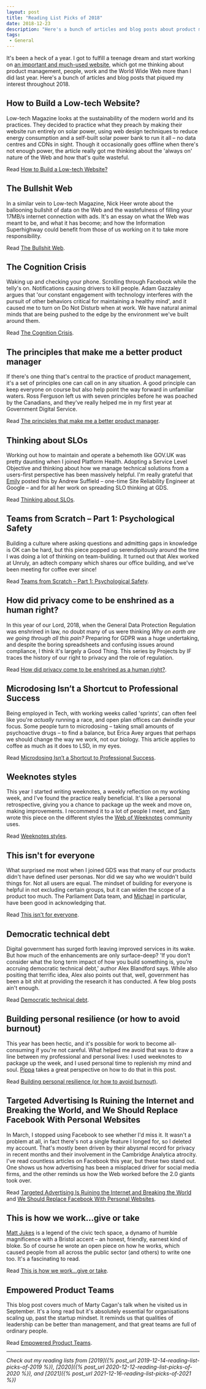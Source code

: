```yaml
---
layout: post
title: "Reading List Picks of 2018"
date: 2018-12-23
description: "Here's a bunch of articles and blog posts about product management, people, work and the World Wide Web that piqued my interest throughout 2018."
tags:
 - General
---
```


It's been a heck of a year. I got to fulfill a teenage dream and start working on [an important and much-used website](https://www.gov.uk), which got me thinking about product management, people, work and the World Wide Web more than  I did last year. Here's a bunch of articles and blog posts that piqued my interest throughout 2018.

## How to Build a Low-tech Website?

Low-tech Magazine looks at the sustainability of the modern world and its practices. They decided to practice what they preach by making their website run entirely on solar power, using web design techniques to reduce energy consumption and a self-built solar power bank to run it all – no data centres and CDNs in sight. Though it occasionally goes offline when there's not enough power, the article really got me thinking about the 'always on' nature of the Web and how that's quite wasteful.

Read [How to Build a Low-tech Website?](https://solar.lowtechmagazine.com/2018/09/how-to-build-a-lowtech-website.html)

## The Bullshit Web

In a similar vein to Low-tech Magazine, Nick Heer wrote about the ballooning bullshit of data on the Web and the wastefulness of filling your 17MB/s internet connection with ads. It's an essay on what the Web was meant to be, and what it has become; and how the Information Superhighway could benefit from those of us working on it to take more responsibility.

Read [The Bullshit Web](https://pxlnv.com/blog/bullshit-web/).

## The Cognition Crisis

Waking up and checking your phone. Scrolling through Facebook while the telly's on. Notifications causing drivers to kill people. Adam Gazzaley argues that 'our constant engagement with technology interferes with the pursuit of other behaviors critical for maintaining a healthy mind', and it caused me to turn on Do Not Disturb when at work. We have natural animal minds that are being pushed to the edge by the environment we've built around them.

Read [The Cognition Crisis](https://medium.com/s/futurehuman/the-cognition-crisis-a1482e889fcb).

## The principles that make me a better product manager

If there's one thing that's central to the practice of product management, it's a set of principles one can call on in any situation. A good principle can keep everyone on course but also help point the way forward in unfamiliar waters. Ross Ferguson left us with seven principles before he was poached by the Canadians, and they've really helped me in my first year at Government Digital Service.

Read [The principles that make me a better product manager](https://medium.com/@rossferg/the-principles-that-make-me-a-better-product-manager-9e50814d184f).

## Thinking about SLOs

Working out how to maintain and operate a behemoth like GOV.UK was pretty daunting when I joined Platform Health. Adopting a Service Level Objective and thinking about how we manage technical solutions from a users-first perspective has been massively helpful. I'm really grateful that [Emily](https://twitter.com/emilylabram) posted this by Andrew Suffield – one-time Site Reliability Engineer at Google – and for all her work on spreading SLO thinking at GDS.

Read [Thinking about SLOs](https://medium.com/@asuffield/thinking-about-slos-64841737d1ed).

## Teams from Scratch – Part 1: Psychological Safety

Building a culture where asking questions and admitting gaps in knowledge is OK can be hard, but this piece popped up serendipitously around the time I was doing a lot of thinking on team-building. It turned out that Alex worked at Unruly, an adtech company which shares our office building, and we've been meeting for coffee ever since!

Read [Teams from Scratch – Part 1: Psychological Safety](https://medium.com/@probablyfine/teams-from-scratch-part-1-psychological-safety-ea43d46cdbc6).

## How did privacy come to be enshrined as a human right?

In this year of our Lord, 2018, when the General Data Protection Regulation was enshrined in law, no doubt many of us were thinking _Why on earth are we going through all this pain?_ Preparing for GDPR was a huge undertaking, and despite the boring spreadsheets and confusing issues around compliance, I think it's largely a Good Thing. This series by Projects by IF traces the history of our right to privacy and the role of regulation.

Read [How did privacy come to be enshrined as a human right?](https://medium.com/if-policy-research/how-did-privacy-come-to-be-enshrined-as-a-human-right-286d97344008).

## Microdosing Isn’t a Shortcut to Professional Success

Being employed in Tech, with working weeks called 'sprints', can often feel like you're _actually_ running a race, and open plan offices can dwindle your focus. Some people turn to microdosing – taking small amounts of psychoactive drugs – to find a balance, but Erica Avey argues that perhaps we should change the way we work, not our biology. This article applies to coffee as much as it does to LSD, in my eyes.

Read [Microdosing Isn’t a Shortcut to Professional Success](https://medium.com/s/story/microdosing-lsd-made-me-quit-my-job-ba425aa86fcb).

## Weeknotes styles

This year I started writing weeknotes, a weekly reflection on my working week, and I've found the practice really beneficial. It's like a personal retrospective, giving you a chance to package up the week and move on, making improvements. I recommend it to a lot of people I meet, and [Sam](https://twitter.com/stamanfar) wrote this piece on the different styles the [Web of Weeknotes](https://weeknot.es) community uses.

Read [Weeknotes styles](https://weeknot.es/weeknote-styles-61d957e58a4a).

## This isn't for everyone

What surprised me most when I joined GDS was that many of our products didn't have defined user personas. Nor did we say who we wouldn't build things for. Not all users are equal. The mindset of building for everyone is helpful in not excluding certain groups, but it can widen the scope of a product too much. The Parliament Data team, and [Michael](https://twitter.com/fantasticlife) in particular, have been good in acknowledging that.

Read [This isn't for everyone](http://smethur.st/posts/176135868).

## Democratic technical debt

Digital government has surged forth leaving improved services in its wake. But how much of the enhancements are only surface-deep? 'If you don’t consider what the long term impact of how you build something is, you’re accruing democratic technical debt,' author Alex Blandford says. While also positing that terrific idea, Alex also points out that, well, government has been a bit shit at providing the research it has conducted. A few blog posts ain't enough.

Read [Democratic technical debt](https://medium.com/@blangry/democratic-technical-debt-ff2f119cbeed).

## Building personal resilience (or how to avoid burnout)

This year has been hectic, and it's possible for work to become all-consuming if you're not careful. What helped me avoid that was to draw a line between my professional and personal lives: I used weeknotes to package up the week, and I used personal time to replenish my mind and soul. [Pippa](https://twitter.com/pippapeasland) takes a great perspective on how to do that in this post.

Read [Building personal resilience (or how to avoid burnout)](https://medium.com/@philippa.peasland_69295/building-personal-resilience-or-how-to-avoid-burnout-d6d71ee7be75).

## Targeted Advertising Is Ruining the Internet and Breaking the World, and We Should Replace Facebook With Personal Websites

In March, I stopped using Facebook to see whether I'd miss it. It wasn't a problem at all, in fact there's not a single feature I longed for, so I deleted my account. That's mostly been driven by their abysmal record for privacy in recent months and their involvement in the Cambridge Analytica atrocity. I've read countless articles on Facebook this year, but these two stand out. One shows us how advertising has been a misplaced driver for social media firms, and the other reminds us how the Web worked before the 2.0 giants took over.

Read [Targeted Advertising Is Ruining the Internet and Breaking the World](https://motherboard.vice.com/en_us/article/xwjden/targeted-advertising-is-ruining-the-internet-and-breaking-the-world) and [We Should Replace Facebook With Personal Websites](https://motherboard.vice.com/en_us/article/vbanny/we-should-replace-facebook-with-personal-websites).

## This is how we work...give or take

[Matt Jukes](https://twitter.com/jukesie) is a legend of the civic tech space, a dynamo of humble magnificence with a Bristol accent – an honest, friendly, earnest kind of bloke. So of course he wrote an open piece on how he works, which caused people from all across the public sector (and others) to write one too. It's a fascinating to read.

Read [This is how we work...give or take](https://medium.com/@jukesie/this-is-how-we-work-give-or-take-6c8964cac85f).

## Empowered Product Teams

This blog post covers much of Marty Cagan's talk when he visited us in September. It's a long read but it's absolutely essential for organisations scaling up, past the startup mindset. It reminds us that qualities of leadership can be better than management, and that great teams are full of ordinary people.

Read [Empowered Product Teams](https://svpg.com/empowered-product-teams/).

---

_Check out my reading lists from [2019]({% post_url 2019-12-14-reading-list-picks-of-2019 %}), [2020]({% post_url 2020-12-12-reading-list-picks-of-2020 %}), and [2021]({% post_url 2021-12-16-reading-list-picks-of-2021 %})_